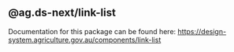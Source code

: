 ## @ag.ds-next/link-list

Documentation for this package can be found here: https://design-system.agriculture.gov.au/components/link-list
